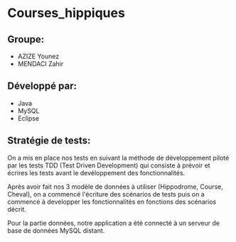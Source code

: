 # Courses_hippiques 

## Groupe:
  - AZIZE Younez
  - MENDACI Zahir

## Développé par:
  - Java
  - MySQL
  - Eclipse

## Stratégie de tests:
  On a mis en place nos tests en suivant la méthode de développement piloté par les tests TDD (Test Driven Development) qui consiste à prévoir et écrires les tests avant le devéloppement des fonctionnalités.  
    
  Après avoir fait nos 3 modèle de données à utiliser (Hippodrome, Course, Cheval), on a commencé l'écriture des scénarios de tests puis on a commencé à developper les fonctionnalités en fonctions des scénarios décrit. 
    
  Pour la partie données, notre application a été connecté à un serveur de base de données MySQL distant.

